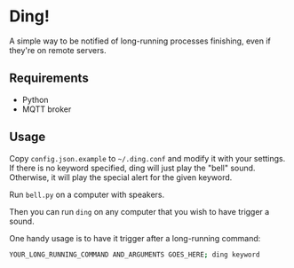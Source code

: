 Ding!
=====

A simple way to be notified of long-running processes finishing, even if
they're on remote servers.

Requirements
------------

* Python
* MQTT broker

Usage
-----

Copy `config.json.example` to `~/.ding.conf` and modify it with your settings.
If there is no keyword specified, ding will just play the "bell" sound. Otherwise, it will play the
special alert for the given keyword.

Run `bell.py` on a computer with speakers.

Then you can run `ding` on any computer that you wish to have trigger a sound.

One handy usage is to have it trigger after a long-running command:

```sh
YOUR_LONG_RUNNING_COMMAND AND_ARGUMENTS GOES_HERE; ding keyword
```
